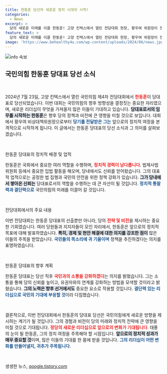 ```yaml
---
title: 한동훈 당선자 새로운 정치 시대의 시작!
categories:
  - News
excerpt: >
  당의 새로운 미래를 이끌 한동훈! 고양 킨텍스에서 열린 전당대회 현장, 황우여 위원장이 전하는 당기! 어떤 변화가 기다리고 있을까요?
feature_text: >
  당의 새로운 미래를 이끌 한동훈! 고양 킨텍스에서 열린 전당대회 현장, 황우여 위원장이 전하는 당기! 어떤 변화가 기다리고 있을까요?
image: 'https://www.behealthy4u.com/wp-content/uploads/2024/06/news.jpg'
---
```


<p><img src="https://www.behealthy4u.com/wp-content/uploads/2024/06/news.jpg" alt="info 속보" /></p>

<h2 data-ke-size="size26">국민의힘 한동훈 당대표 당선 소식</h2>

<p data-ke-size="size16">&nbsp;</p>

<p>2024년 7월 23일, 고양 킨텍스에서 열린 국민의힘 제4차 전당대회에서 <b><span style="color: #ee2323;">한동훈</span></b>이 당대표로 당선되었습니다. 이번 대회는 국민의힘의 향후 방향성을 결정짓는 중요한 자리였으며, 새로운 리더십이 무엇을 가져올지 많은 이들이 기대하고 있습니다. <b><span style="background-color: #21538527;">당대표로서의 임무를 시작하는 한동훈</span></b>은 향후 당의 정책과 비전에 큰 영향을 미칠 것으로 보입니다. 대회에서 황우여 비상대책위원장으로부터 <b><span style="color: #1a5490;">당기를 전달받은 그는</span></b> 앞으로의 정치적 여정을 본격적으로 시작하게 됩니다. 이 글에서는 한동훈 당대표의 당선 소식과 그 의미를 살펴보겠습니다.</p>

<p data-ke-size="size16">&nbsp;</p>

<p>한동훈 당대표의 정치적 배경 및 업적</p>

<p>한동훈은 국회에서 중요한 여러 역할을 수행하며, <b><span style="color: #ee2323;">정치적 경력이 남다릅니다</span></b>. 법제사법위원회 등에서 중요한 입법 활동을 해오며, 당내에서도 신뢰를 얻어왔습니다. 그의 대표적 업적으로는 공정한 법 집행과 국민의 안전을 위한 정책 강화가 있습니다. <b><span style="background-color: #21538527;">그가 당내에서 쌓아온 신뢰는</span></b> 당대표로서의 역할을 수행하는 데 큰 자산이 될 것입니다. <b><span style="color: #1a5490;">정치적 통찰력과 결단력으로</span></b> 국민의힘의 미래를 이끌어 갈 것입니다.</p>

<p data-ke-size="size16">&nbsp;</p>

<p>전당대회에서의 주요 내용</p>

<p>이번 전당대회는 한동훈 당대표의 선출뿐만 아니라, 당의 <b><span style="color: #ee2323;">전략 및 비전</span></b>을 제시하는 중요한 기회였습니다. 여러 당원들과 지지자들이 모인 자리에서, 한동훈은 앞으로의 정치적 목표에 대해 발표하였습니다. <b><span style="background-color: #21538527;">특히, 경제 및 현안 해결에 대한 의지를 강조한 점이</span></b> 많은 이들의 주목을 받았습니다. <b><span style="color: #1a5490;">국민들의 목소리에 귀 기울이며</span></b> 정책을 추진하겠다는 의지를 표명하였습니다.</p>

<p data-ke-size="size16">&nbsp;</p>

<p>한동훈 당대표의 향후 계획</p>

<p>한동훈 당대표는 당선 직후 <b><span style="color: #ee2323;">국민과의 소통을 강화하겠다</span></b>는 의지를 밝혔습니다. 그는 소통을 통해 당의 신뢰를 높이고, 유권자와의 연계를 강화하는 방법을 모색할 것이라고 밝혔습니다. <b><span style="background-color: #21538527;">그의 노력은 향후 선거에서도</span></b> 중요한 요소로 작용할 것입니다. <b><span style="color: #1a5490;">결단력 있는 리더십으로 국민의 기대에 부응할 것</span></b>이라 다짐했습니다.</p>

<p data-ke-size="size16">&nbsp;</p>

<p>결론적으로, 이번 전당대회에서 한동훈의 당대표 당선은 국민의힘에게 새로운 방향을 제시하는 계기가 될 것입니다. 그의 경험과 비전이 당의 미래와 정치적 전략에 큰 영향을 미칠 것으로 기대됩니다. <b><span style="color: #ee2323;">정당의 새로운 리더십으로 앞으로의 변화가 기대됩니다</span></b>. 태풍의 눈이 될 한동훈, 그의 정치 여정을 주목해야 할 시점입니다. <b><span style="background-color: #21538527;">앞으로의 정치적 성과가 매우 중요할 것</span></b>이며, 많은 이들의 기대를 한 몸에 받을 것입니다. <b><span style="color: #1a5490;">그의 리더십이 어떤 변화를 만들어낼지, 귀추가 주목됩니다</span></b>.</p>

<p data-ke-size="size16">&nbsp;</p>
생생한 뉴스, <a href="https://qoogle.tistory.com" rel="dofollow">qoogle.tistory.com</a>


